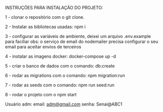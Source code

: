 INSTRUÇÕES PARA INSTALAÇÃO DO PROJETO:

1 - clonar o repositório com o git clone.

2 - Instalar as bibliotecas usadas: npm i

3 - configurar as variáveis de ambiente, deixei um arquivo .env.example para faciliar
obs: o serviço de email do nodemailer precisa configurar o seu email para aceitar envios de terceiros

4 - instalar as imagens docker: docker-compose up -d

5 - criar o banco de dados com o comando: db:create

6 - rodar as migrations com o comando: npm migration:run

7 - rodar as seeds com o comando: npm run seed:run

8 - rodar o projeto com o npm start

Usuário adm:
email: adm@gmail.com
senha: Senai@ABC1

